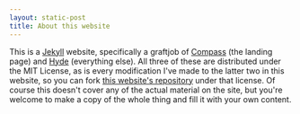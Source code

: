 ```yaml
---
layout: static-post
title: About this website
---
```


This is a [Jekyll](https://jekyllrb.com/) website, specifically a graftjob of [Compass](https://github.com/excentris/compass) (the landing page) and [Hyde](https://github.com/poole/hyde) (everything else). All three of these are distributed under the MIT License, as is every modification I've made to the latter two in this website, so you can fork [this website's repository](https://github.com/XaviACLM/XaviACLM.github.io) under that license. Of course this doesn't cover any of the actual material on the site, but you're welcome to make a copy of the whole thing and fill it with your own content.
